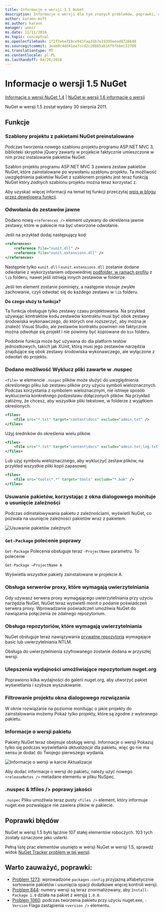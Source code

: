 ```yaml
---
title: Informacje o wersji 1.5 NuGet
description: Informacje o wersji dla tym znanych problemów, poprawki, dodatkowe funkcje i dcr NuGet w wersji 1.5.
author: karann-msft
ms.author: karann
manager: unnir
ms.date: 11/11/2016
ms.topic: conceptual
ms.openlocfilehash: 1f2f7ebe718ce943faa31b7e19395eead8726648
ms.sourcegitcommit: 3eab9c4dd41ea7ccd2c28bb5ab16f6fbbec13708
ms.translationtype: MT
ms.contentlocale: pl-PL
ms.lasthandoff: 04/26/2018
---
```

# <a name="nuget-15-release-notes"></a>Informacje o wersji 1.5 NuGet

[Informacje o wersji NuGet 1.4](../release-notes/nuget-1.4.md) | [NuGet w wersji 1.6 informacje o wersji](../release-notes/nuget-1.6.md)

NuGet w wersji 1.5 został wydany 30 sierpnia 2011.

## <a name="features"></a>Funkcje

### <a name="project-templates-with-preinstalled-nuget-packages"></a>Szablony projektu z pakietami NuGet preinstalowane
Podczas tworzenia nowego szablonu projektu programu ASP.NET MVC 3, biblioteki skryptów jQuery zawarty w projekcie faktycznie umieszczone w nim przez instalowanie pakietów NuGet.

Szablon projektu programu ASP.NET MVC 3 zawiera zestaw pakietów NuGet, które zainstalowane po wywołaniu szablonu projektu. Ta możliwość uwzględnienia pakietów NuGet z szablonem projektu jest teraz funkcją NuGet który _żadnych_ szablonu projektu można teraz korzystać z.

Aby uzyskać więcej informacji na temat tej funkcji przeczytaj [wpis w blogu przez dewelopera funkcji](http://blogs.msdn.com/b/marcinon/archive/2011/07/08/project-templates-and-preinstalled-nuget-packages.aspx).

### <a name="explicit-assembly-references"></a>Odwołania do zestawów jawne

Dodano nową `<references />` element używany do określenia jawnie zestawy, które w pakiecie ma być utworzone odwołanie.

Jeśli na przykład dodaj następujący kod:

```xml
<references>
    <reference file="xunit.dll" />
    <reference file="xunit.extensions.dll" />
</references>
```

Następnie tylko `xunit.dll` i `xunit.extensions.dll` zostanie dodane odwołanie z wykorzystaniem odpowiedniej [podfolder, w ramach profilu](../reference/nuspec.md#explicit-assembly-references) z `lib` folderu, nawet jeśli istnieją innych zestawów w folderze.

Jeśli ten element zostanie pominięty, a następnie stosuje zwykłe zachowanie, czyli odwołać się do każdego zestawu w `lib` folderu.

__Do czego służy ta funkcja?__

Ta funkcja obsługuje tylko zestawy czasu projektowania. Na przykład używając kontraktów kodu zestawów kontraktu musi być obok zestawy środowiska wykonawczego, do których one rozszerzyć, aby można je znaleźć Visual Studio, ale zestawów kontraktu powinien nie faktycznie można odwołuje się projekt i nie powinny być kopiowane do `bin` folderu.

Podobnie funkcja może być używana do dla platform testów jednostkowych, takich jak XUnit, którą musi jego zestawów narzędzia znajdujące się obok zestawy środowiska wykonawczego, ale wyłączone z odwołań do projektu.

### <a name="added-ability-to-exclude-files-in-the-nuspec"></a>Dodano możliwość Wyklucz pliki zawarte w .nuspec
`<file>` w elemencie `.nuspec` plików może służyć do uwzględnienia określonego pliku lub zestawu plików przy użyciu symboli wieloznacznych. Podczas korzystania z symbolem wieloznacznym, nie istnieje sposób wykluczenia konkretnego podzestawu dołączonych plików. Na przykład załóżmy, że chcesz, aby wszystkie pliki tekstowe, w folderze z wyjątkiem określonych.

```xml
<files>
    <file src="*.txt" target="content\docs" exclude="admin.txt" />
</files>
```

Użyj średników do określenia wielu plików.

```xml
<files>
    <file src="*.txt" target="content\docs" exclude="admin.txt;log.txt" />
</files>
```

Lub użyj symbolu wieloznacznego, aby wykluczyć zestaw plików, na przykład wszystkie pliki kopii zapasowej

```xml
<files>
    <file src="tools\*.*" target="tools" exclude="*.bak" />
</files>
```

### <a name="removing-packages-using-the-dialog-prompts-to-remove-dependencies"></a>Usuwanie pakietów, korzystając z okna dialogowego monituje o usunięcie zależności
Podczas odinstalowywania pakietu z zależnościami, wyświetli NuGet, co pozwala na usunięcie zależności pakietów wraz z pakietem.

![Usuwanie pakietów zależnych](./media/remove-dependent-packages.png)


### <a name="get-package-command-improvement"></a>`Get-Package` polecenie poprawy
`Get-Package` Polecenia obsługuje teraz `-ProjectName` parametru. To polecenie

    Get-Package –ProjectName A

Wyświetla wszystkie pakiety zainstalowane w projekcie A.

### <a name="support-for-proxies-that-require-authentication"></a>Obsługa serwerów proxy, które wymagają uwierzytelniania
Gdy używasz serwera proxy wymagającego uwierzytelniania przy użyciu narzędzia NuGet, NuGet teraz wyświetli monit o podanie poświadczeń serwera proxy. Wprowadzanie poświadczeń umożliwia NuGet do nawiązania połączenia ze zdalnego repozytorium.

### <a name="support-for-repositories-that-require-authentication"></a>Obsługa repozytoriów, które wymagają uwierzytelniania
NuGet obsługuje teraz nawiązywania [prywatne repozytoria](../hosting-packages/local-feeds.md) wymagające basic lub uwierzytelniania NTLM.

Obsługa do uwierzytelnienia szyfrowanego zostanie dodana w przyszłej wersji.

### <a name="performance-improvements-to-the-nugetorg-repository"></a>Ulepszenia wydajności umożliwiające repozytorium nuget.org
Poprawiono kilka wydajności do galerii nuget.org, aby utworzyć pakiet wyświetlania i szybsze wyszukiwanie.

### <a name="solution-dialog-project-filtering"></a>Filtrowanie projektu okna dialogowego rozwiązania
W oknie rozwiązanie na poziomie monitując o jakie projekty do zainstalowania możemy Pokaż tylko projekty, które są zgodne z wybranego pakietu.

### <a name="package-release-notes"></a>Informacje o wersji pakietu
Pakiety NuGet teraz obejmuje obsługę wersji. Informacje o wersji Pokazuj tylko się podczas wyświetlania _aktualizacje_ dla pakietu, więc go nie ma sensu je dodać do Twojego pierwszego wydania.

![Informacje o wersji w karcie Aktualizacje](./media/manage-nuget-packages-release-notes.png)

Aby dodać informacje o wersji do pakietu, należy użyć nowego `<releaseNotes />` metadane elementu w pliku NuSpec.

### <a name="nuspec-ltfiles-gt-improvement"></a>.nuspec & ltfiles /&gt; poprawy jakości
`.nuspec` Pliku umożliwia teraz pusty `<files />` element, który informuje nuget.exe pozwalające nie zawiera plików w pakiecie.

## <a name="bug-fixes"></a>Poprawki błędów
NuGet w wersji 1.5 było łącznie 107 stałej elementów roboczych. 103 tych zostały oznaczone jako usterki.

Pełną listę prac elementów usunięto w wersji NuGet w wersji 1.5, sprawdź widok [NuGet Tracker problem w tej wersji](http://nuget.codeplex.com/workitem/list/advanced?keyword=&status=All&type=All&priority=All&release=NuGet%201.5&assignedTo=All&component=All&sortField=Summary&sortDirection=Descending&page=0).

## <a name="bug-fixes-worth-noting"></a>Warto zauważyć, poprawki:

* [Problem 1273](http://nuget.codeplex.com/workitem/1273): wprowadzone `packages.config` przyjazną alfabetycznie sortowanie pakietów i usunięcia spacji dodatkowe więcej kontroli wersji.
* [Problem 844](http://nuget.codeplex.com/workitem/844): numery wersji są teraz znormalizowany, aby `Install-Package 1.0` działa na pakiet z wersją `1.0.0`.
* [Problem 1060](http://nuget.codeplex.com/workitem/1060): podczas tworzenia pakietu przy użyciu nuget.exe, `-Version` Flaga zastąpienia `<version />` elementu.
